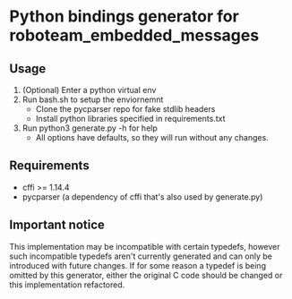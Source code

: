 # Python bindings generator for roboteam_embedded_messages

## Usage

1. (Optional) Enter a python virtual env
2. Run bash.sh to setup the enviornemnt
    * Clone the pycparser repo for fake stdlib headers
    * Install python libraries specified in requirements.txt
3. Run python3 generate.py -h for help
    * All options have defaults, so they will run without any changes.

## Requirements

* cffi >= 1.14.4
* pycparser (a dependency of cffi that's also used by generate.py)

## Important notice

This implementation may be incompatible with certain typedefs, however such incompatible typedefs aren't currently generated and can only be introduced with future changes. If for some reason a typedef is being omitted by this generator, either the original C code should be changed or this implementation refactored. 